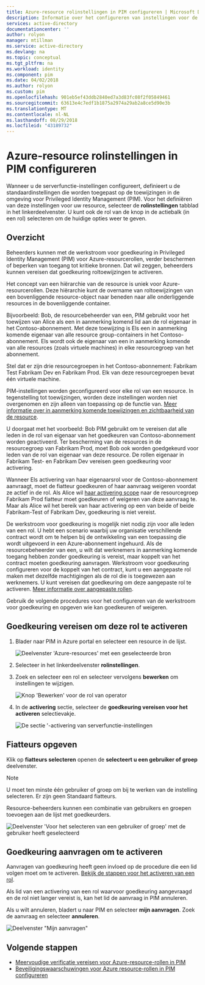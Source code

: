 ```yaml
---
title: Azure-resource rolinstellingen in PIM configureren | Microsoft Docs
description: Informatie over het configureren van instellingen voor de sitesysteemrol Azure-resource in Azure AD Privileged Identity Management (PIM).
services: active-directory
documentationcenter: ''
author: rolyon
manager: mtillman
ms.service: active-directory
ms.devlang: na
ms.topic: conceptual
ms.tgt_pltfrm: na
ms.workload: identity
ms.component: pim
ms.date: 04/02/2018
ms.author: rolyon
ms.custom: pim
ms.openlocfilehash: 901eb5ef43ddb2840ed7a3d83fc08f2f05849461
ms.sourcegitcommit: 63613e4c7edf1b1875a2974a29ab2a8ce5d90e3b
ms.translationtype: MT
ms.contentlocale: nl-NL
ms.lasthandoff: 08/29/2018
ms.locfileid: "43189732"
---
```

# <a name="configure-azure-resource-role-settings-in-pim"></a>Azure-resource rolinstellingen in PIM configureren

Wanneer u de serverfunctie-instellingen configureert, definieert u de standaardinstellingen die worden toegepast op de toewijzingen in de omgeving voor Privileged Identity Management (PIM). Voor het definiëren van deze instellingen voor uw resource, selecteer de **rolinstellingen** tabblad in het linkerdeelvenster. U kunt ook de rol van de knop in de actiebalk (in een rol) selecteren om de huidige opties weer te geven.

## <a name="overview"></a>Overzicht

Beheerders kunnen met de werkstroom voor goedkeuring in Privileged Identity Management (PIM) voor Azure-resourcerollen, verder beschermen of beperken van toegang tot kritieke bronnen. Dat wil zeggen, beheerders kunnen vereisen dat goedkeuring roltoewijzingen te activeren. 

Het concept van een hiërarchie van de resource is uniek voor Azure-resourcerollen. Deze hiërarchie kunt de overname van roltoewijzingen van een bovenliggende resource-object naar beneden naar alle onderliggende resources in de bovenliggende container. 

Bijvoorbeeld: Bob, de resourcebeheerder van een, PIM gebruikt voor het toewijzen van Alice als een in aanmerking komend lid aan de rol eigenaar in het Contoso-abonnement. Met deze toewijzing is Els een in aanmerking komende eigenaar van alle resource group-containers in het Contoso-abonnement. Els wordt ook de eigenaar van een in aanmerking komende van alle resources (zoals virtuele machines) in elke resourcegroep van het abonnement. 

Stel dat er zijn drie resourcegroepen in het Contoso-abonnement: Fabrikam Test Fabrikam Dev en Fabrikam Prod. Elk van deze resourcegroepen bevat één virtuele machine.

PIM-instellingen worden geconfigureerd voor elke rol van een resource. In tegenstelling tot toewijzingen, worden deze instellingen worden niet overgenomen en zijn alleen van toepassing op de functie van. [Meer informatie over in aanmerking komende toewijzingen en zichtbaarheid van de resource](pim-resource-roles-eligible-visibility.md).

U doorgaat met het voorbeeld: Bob PIM gebruikt om te vereisen dat alle leden in de rol van eigenaar van het goedkeuren van Contoso-abonnement worden geactiveerd. Ter bescherming van de resources in de resourcegroep van Fabrikam Prod, moet Bob ook worden goedgekeurd voor leden van de rol van eigenaar van deze resource. De rollen eigenaar in Fabrikam Test- en Fabrikam Dev vereisen geen goedkeuring voor activering.

Wanneer Els activering van haar eigenaarsrol voor de Contoso-abonnement aanvraagt, moet de fiatteur goedkeuren of haar aanvraag weigeren voordat ze actief in de rol. Als Alice wil [haar activering scope](pim-resource-roles-activate-your-roles.md#apply-just-enough-administration-practices) naar de resourcegroep Fabrikam Prod fiatteur moet goedkeuren of weigeren van deze aanvraag te. Maar als Alice wil het bereik van haar activering op een van beide of beide Fabrikam-Test of Fabrikam Dev, goedkeuring is niet vereist.

De werkstroom voor goedkeuring is mogelijk niet nodig zijn voor alle leden van een rol. U hebt een scenario waarbij uw organisatie verschillende contract wordt om te helpen bij de ontwikkeling van een toepassing die wordt uitgevoerd in een Azure-abonnement ingehuurd. Als de resourcebeheerder van een, u wilt dat werknemers in aanmerking komende toegang hebben zonder goedkeuring is vereist, maar koppelt van het contract moeten goedkeuring aanvragen. Werkstroom voor goedkeuring configureren voor de koppelt van het contract, kunt u een aangepaste rol maken met dezelfde machtigingen als de rol die is toegewezen aan werknemers. U kunt vereisen dat goedkeuring om deze aangepaste rol te activeren. [Meer informatie over aangepaste rollen](pim-resource-roles-custom-role-policy.md).

Gebruik de volgende procedures voor het configureren van de werkstroom voor goedkeuring en opgeven wie kan goedkeuren of weigeren.

## <a name="require-approval-to-activate"></a>Goedkeuring vereisen om deze rol te activeren

1. Blader naar PIM in Azure portal en selecteer een resource in de lijst.

   ![Deelvenster 'Azure-resources' met een geselecteerde bron](media/azure-pim-resource-rbac/aadpim_manage_azure_resource_some_there.png)

2. Selecteer in het linkerdeelvenster **rolinstellingen**.

3. Zoek en selecteer een rol en selecteer vervolgens **bewerken** om instellingen te wijzigen.

   ![Knop 'Bewerken' voor de rol van operator](media/azure-pim-resource-rbac/aadpim_rbac_role_settings_view_settings.png)

4. In de **activering** sectie, selecteer de **goedkeuring vereisen voor het activeren** selectievakje.

   ![De sectie '-activering van serverfunctie-instellingen](media/azure-pim-resource-rbac/aadpim_rbac_settings_require_approval_checkbox.png)

## <a name="specify-approvers"></a>Fiatteurs opgeven

Klik op **fiatteurs selecteren** openen de **selecteert u een gebruiker of groep** deelvenster.

>[!NOTE]
>U moet ten minste één gebruiker of groep om bij te werken van de instelling selecteren. Er zijn geen Standaard fiatteurs.

Resource-beheerders kunnen een combinatie van gebruikers en groepen toevoegen aan de lijst met goedkeurders. 

![Deelvenster 'Voor het selecteren van een gebruiker of groep' met de gebruiker heeft geselecteerd](media/azure-pim-resource-rbac/aadpim_rbac_role_settings_select_approvers.png)

## <a name="request-approval-to-activate"></a>Goedkeuring aanvragen om te activeren

Aanvragen van goedkeuring heeft geen invloed op de procedure die een lid volgen moet om te activeren. [Bekijk de stappen voor het activeren van een rol](pim-resource-roles-activate-your-roles.md).

Als lid van een activering van een rol waarvoor goedkeuring aangevraagd en de rol niet langer vereist is, kan het lid de aanvraag in PIM annuleren.

Als u wilt annuleren, bladert u naar PIM en selecteer **mijn aanvragen**. Zoek de aanvraag en selecteer **annuleren**.

![Deelvenster "Mijn aanvragen"](media/azure-pim-resource-rbac/aadpim_rbac_role_approval_request_pending.png)

## <a name="next-steps"></a>Volgende stappen

- [Meervoudige verificatie vereisen voor Azure-resource-rollen in PIM](pim-resource-roles-require-mfa.md)
- [Beveiligingswaarschuwingen voor Azure resource-rollen in PIM configureren](pim-resource-roles-configure-alerts.md)
